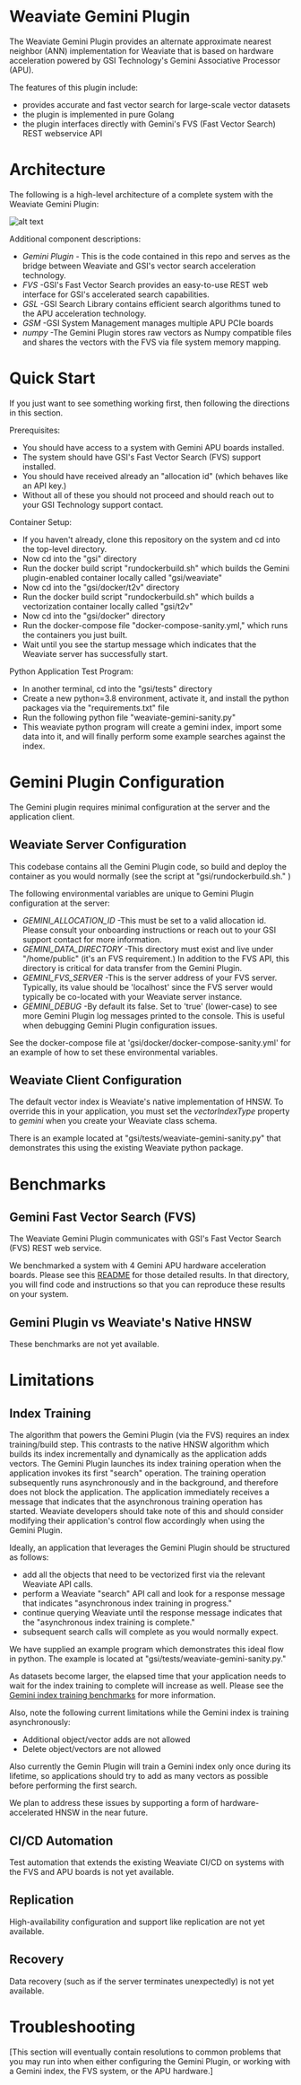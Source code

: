 
# Weaviate Gemini Plugin

The Weaviate Gemini Plugin provides an alternate approximate nearest neighbor (ANN) implementation for Weaviate that is based on hardware acceleration powered by GSI Technology's Gemini Associative Processor (APU).

The features of this plugin include:
* provides accurate and fast vector search for large-scale vector datasets 
* the plugin is implemented in pure Golang
* the plugin interfaces directly with Gemini's FVS (Fast Vector Search) REST webservice API

# Architecture

The following is a high-level architecture of a complete system with the Weaviate Gemini Plugin:

![alt text](Gemini_Plugin2.png)

Additional component descriptions:
* *Gemini Plugin* - This is the code contained in this repo and serves as the bridge between Weaviate and GSI's vector search acceleration technology.
* *FVS*  -GSI's Fast Vector Search provides an easy-to-use REST web interface for GSI's accelerated search capabilities.
* *GSL*  -GSI Search Library contains efficient search algorithms tuned to the APU acceleration technology.
* *GSM*  -GSI System Management manages multiple APU PCIe boards
* *numpy*  -The Gemini Plugin stores raw vectors as Numpy compatible files and shares the vectors with the FVS via file system memory mapping.

# Quick Start

If you just want to see something working first, then following the directions in this section.

Prerequisites:
* You should have access to a system with Gemini APU boards installed.
* The system should have GSI's Fast Vector Search (FVS) support installed.
* You should have received already an "allocation id" (which behaves like an API key.)
* Without all of these you should not proceed and should reach out to your GSI Technology support contact.

Container Setup:
* If you haven't already, clone this repository on the system and cd into the top-level directory.
* Now cd into the "gsi" directory
* Run the docker build script "rundockerbuild.sh" which builds the Gemini plugin-enabled container locally called "gsi/weaviate"
* Now cd into the "gsi/docker/t2v" directory
* Run the docker build script "rundockerbuild.sh" which builds a vectorization container locally called "gsi/t2v"
* Now cd into the "gsi/docker" directory
* Run the docker-compose file "docker-compose-sanity.yml," which runs the containers you just built.
* Wait until you see the startup message which indicates that the Weaviate server has successfully start.

Python Application Test Program:
* In another terminal, cd into the "gsi/tests" directory
* Create a new python=3.8 environment, activate it, and install the python packages via the "requirements.txt" file
* Run the following python file "weaviate-gemini-sanity.py"
* This weaviate python program will create a gemini index, import some data into it, and will finally perform some example searches against the index.

# Gemini Plugin Configuration

The Gemini plugin requires minimal configuration at the server and the application client. 

## Weaviate Server Configuration

This codebase contains all the Gemini Plugin code, so build and deploy the container as you would normally (see the script at "gsi/rundockerbuild.sh." )

The following environmental variables are unique to Gemini Plugin configuration at the server:
* *GEMINI_ALLOCATION_ID*  -This must be set to a valid allocation id.  Please consult your onboarding instructions or reach out to your GSI support contact for more information.
* *GEMINI_DATA_DIRECTORY* -This directory must exist and live under "/home/public" (it's an FVS requirement.)  In addition to the FVS API, this directory is critical for data transfer from the Gemini Plugin.
* *GEMINI_FVS_SERVER* -This is the server address of your FVS server.  Typically, its value should be 'localhost' since the FVS server would typically be co-located with your Weaviate server instance.
* *GEMINI_DEBUG* -By default its false.  Set to 'true' (lower-case) to see more Gemini Plugin log messages printed to the console.  This is useful when debugging Gemini Plugin configuration issues.

See the docker-compose file at 'gsi/docker/docker-compose-sanity.yml' for an example of how to set these environmental variables.

## Weaviate Client Configuration

The default vector index is Weaviate's native implementation of HNSW.  To override this in your application, you must set the *vectorIndexType* property to *gemini* when you create your Weaviate class schema.

There is an example located at "gsi/tests/weaviate-gemini-sanity.py" that demonstrates this using the existing Weaviate python package.

# Benchmarks

## Gemini Fast Vector Search (FVS)

The Weaviate Gemini Plugin communicates with GSI's Fast Vector Search (FVS) REST web service.

We benchmarked a system with 4 Gemini APU hardware acceleration boards.  Please see this [README](fvs/README.md) for those detailed results.  In that directory, you will find code and instructions so that you can reproduce these results on your system.

## Gemini Plugin vs Weaviate's Native HNSW

These benchmarks are not yet available.

# Limitations

## Index Training

The algorithm that powers the Gemini Plugin (via the FVS) requires an index training/build step.  This contrasts to the native HNSW algorithm which builds its index incrementally and dynamically as the application adds vectors. The Gemini Plugin launches its index training operation when the application invokes its first "search" operation.  The training operation subsequently runs asynchronously and in the background, and therefore does not block the application.  The application immediately receives a message that indicates that the asynchronous training operation has started.  Weaviate developers should take note of this and should consider modifying their application's control flow accordingly when using the Gemini Plugin.

Ideally, an application that leverages the Gemini Plugin should be structured as follows:
* add all the objects that need to be vectorized first via the relevant Weaviate API calls.
* perform a Weaviate "search" API call and look for a response message that indicates "asynchronous index training in progress."
* continue querying Weaviate until the response message indicates that the "asynchronous index training is complete."
* subsequent search calls will complete as you would normally expect.

We have supplied an example program which demonstrates this ideal flow in python.  The example is located at "gsi/tests/weaviate-gemini-sanity.py."

As datasets become larger, the elapsed time that your application needs to wait for the index training to complete will increase as well.  Please see the [Gemini index training benchmarks](fvs/README.md) for more information.

Also, note the following current limitations while the Gemini index is training asynchronously:
* Additional object/vector adds are not allowed
* Delete object/vectors are not allowed

Also currently the Gemin Plugin will train a Gemini index only once during its lifetime, so applications should try to add as many vectors as possible before performing the first search.

We plan to address these issues by supporting a form of hardware-accelerated HNSW in the near future.

## CI/CD Automation

Test automation that extends the existing Weaviate CI/CD on systems with the FVS and APU boards is not yet available.

## Replication

High-availability configuration and support like replication are not yet available.

## Recovery

Data recovery (such as if the server terminates unexpectedly) is not yet available.

# Troubleshooting

[This section will eventually contain resolutions to common problems that you may run into when either configuring the Gemini Plugin, or working with a Gemini index, the FVS system, or the APU hardware.]


